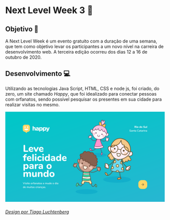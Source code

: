 # Next Level Week 3 :rocket:

## Objetivo :dart: 
A Next Level Week é um evento gratuito com a duração de uma semana, que tem como objetivo levar os participantes a um novo nível na carreira de desenvolvimento web. A terceira edição ocorreu dos dias 12 a 16 de outubro de 2020. 

## Desenvolvimento :computer:
Utilizando as tecnologias Java Script, HTML, CSS e node js, foi criado, do zero, um site chamado _Happy_, que foi idealizado para conectar pessoas com orfanatos, sendo possível pesquisar os presentes em sua cidade para realizar visitas no mesmo. 

![Home-page Happy](public/images/HomePage.png)

###### <a href="https://www.figma.com/file/GOcnQ9SEQDDvbGHfiRgReW/Happy-Web-(Copy)?node-id=48625%3A901">Design por Tiago Luchtenberg</a>
